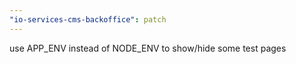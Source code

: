 ```yaml
---
"io-services-cms-backoffice": patch
---
```


use APP_ENV instead of NODE_ENV to show/hide some test pages
